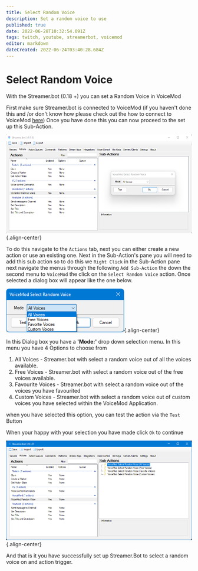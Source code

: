 ```yaml
---
title: Select Random Voice
description: Set a random voice to use 
published: true
date: 2022-06-28T10:32:54.091Z
tags: twitch, youtube, streamerbot, voicemod
editor: markdown
dateCreated: 2022-06-24T03:40:28.684Z
---
```


# Select Random Voice 

With the Streamer.bot (0.18 +) you can set a Random Voice in VoiceMod 


First make sure Streamer.bot is connected to VoiceMod (if you haven't done this and /or don't know how please check out the how to connect to VoiceMod [here](/en/Integrations/VoiceMod))
Once you have done this you can now proceed to the set up this Sub-Action.

![random-voices.png](/voicemod/random-voices.png){.align-center}

To do this navigate to the `Actions` tab, next you can either create a new action or use an existing one.
Next in the Sub-Action's pane you will need to add this sub action so to do this we `Right Click` in the Sub-Action pane next navigate the menus through the following `Add Sub-Action` the down the second menu to `VoiceMod` the click on the `Select Random Voice` action. Once selected a dialog box will appear like the one below.


![dialog-box.png](/voicemod/dialog-box.png){.align-center}

In this Dialog box you have a **'Mode:'** drop down selection menu. In this menu you have 4 Options to choose from 
1. All Voices - Streamer.bot with select a random voice out of all the voices available. 
2. Free Voices - Streamer.bot with select a random voice out of the free voices available.
3. Favourite Voices - Streamer.bot with select a random voice out of the voices you have favourited 
4. Custom Voices - Streamer.bot with select a random voice out of custom voices you have selected within the VoiceMod Application. 

when you have selected this option, you can test the action via the `Test` Button 

When your happy with your selection you have made click `Ok` to continue 


![select-random-voice-complete.png](/voicemod/select-random-voice-complete.png){.align-center}

And that is it you have successfully set up Streamer.Bot to select a random voice on and action trigger.
